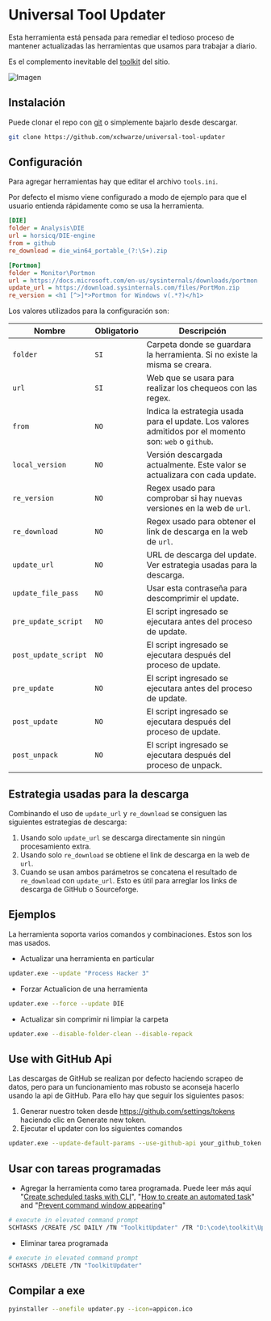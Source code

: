 # Universal Tool Updater

Esta herramienta está pensada para remediar el tedioso proceso de mantener actualizadas las herramientas que usamos para trabajar a diario.

Es el complemento inevitable del [toolkit](https://github.com/indetectables-net/toolkit) del sitio.

![Imagen](https://i.imgur.com/o3vuUC5.png)

## Instalación

Puede clonar el repo con [git](https://git-scm.com/download/win) o simplemente bajarlo desde descargar.

```bash
git clone https://github.com/xchwarze/universal-tool-updater
```

## Configuración

Para agregar herramientas hay que editar el archivo `tools.ini`.

Por defecto el mismo viene configurado a modo de ejemplo para que el usuario entienda rápidamente como se usa la herramienta.

```ini
[DIE]
folder = Analysis\DIE
url = horsicq/DIE-engine
from = github
re_download = die_win64_portable_(?:\S+).zip

[Portmon]
folder = Monitor\Portmon
url = https://docs.microsoft.com/en-us/sysinternals/downloads/portmon
update_url = https://download.sysinternals.com/files/PortMon.zip
re_version = <h1 [^>]*>Portmon for Windows v(.*?)</h1>
```

Los valores utilizados para la configuración son:

Nombre | Obligatorio | Descripción
-----|------|-------------
`folder` | `SI` | Carpeta donde se guardara la herramienta. Si no existe la misma se creara.
`url` | `SI` | Web que se usara para realizar los chequeos con las regex.
`from` | `NO` | Indica la estrategia usada para el update. Los valores admitidos por el momento son: `web` o `github`.
`local_version` | `NO` | Versión descargada actualmente. Este valor se actualizara con cada update.
`re_version` | `NO` | Regex usado para comprobar si hay nuevas versiones en la web de `url`.
`re_download` | `NO` | Regex usado para obtener el link de descarga en la web de `url`.
`update_url` | `NO` | URL de descarga del update. Ver estrategia usadas para la descarga.
`update_file_pass` | `NO` | Usar esta contraseña para descomprimir el update.
`pre_update_script` | `NO` | El script ingresado se ejecutara antes del proceso de update.
`post_update_script` | `NO` | El script ingresado se ejecutara después del proceso de update.
`pre_update` | `NO` | El script ingresado se ejecutara antes del proceso de update.
`post_update` | `NO` | El script ingresado se ejecutara después del proceso de update.
`post_unpack` | `NO` | El script ingresado se ejecutara después del proceso de unpack.

## Estrategia usadas para la descarga

Combinando el uso de `update_url` y `re_download` se consiguen las siguientes estrategias de descarga:

1. Usando solo `update_url` se descarga directamente sin ningún procesamiento extra.
2. Usando solo `re_download` se obtiene el link de descarga en la web de `url`.
3. Cuando se usan ambos parámetros se concatena el resultado de `re_download` con `update_url`.
Esto es útil para arreglar los links de descarga de GitHub o Sourceforge.

## Ejemplos

La herramienta soporta varios comandos y combinaciones. Estos son los mas usados.

* Actualizar una herramienta en particular

```bash
updater.exe --update "Process Hacker 3"
```

* Forzar Actualicion de una herramienta

```bash
updater.exe --force --update DIE
```

* Actualizar sin comprimir ni limpiar la carpeta

```bash
updater.exe --disable-folder-clean --disable-repack
```

## Use with GitHub Api

Las descargas de GitHub se realizan por defecto haciendo scrapeo de datos, pero para un funcionamiento mas robusto se aconseja hacerlo usando la api de GitHub.
Para ello hay que seguir los siguientes pasos:

1. Generar nuestro token desde https://github.com/settings/tokens haciendo clic en Generate new token. 
2. Ejecutar el updater con los siguientes comandos

```bash
updater.exe --update-default-params --use-github-api your_github_token
```

## Usar con tareas programadas

* Agregar la herramienta como tarea programada. Puede leer más aquí
"[Create scheduled tasks with CLI](https://www.windowscentral.com/how-create-task-using-task-scheduler-command-prompt)", 
"[How to create an automated task](https://www.windowscentral.com/how-create-automated-task-using-task-scheduler-windows-10)" and 
"[Prevent command window appearing](https://pureinfotech.com/prevent-command-window-appearing-scheduled-tasks-windows-10/)"

```bash
# execute in elevated command prompt
SCHTASKS /CREATE /SC DAILY /TN "ToolkitUpdater" /TR "D:\code\toolkit\Updater\custom-task.bat" /ST 14:00
```

* Eliminar tarea programada

```bash
# execute in elevated command prompt
SCHTASKS /DELETE /TN "ToolkitUpdater"
```

## Compilar a exe

```bash
pyinstaller --onefile updater.py --icon=appicon.ico
```
